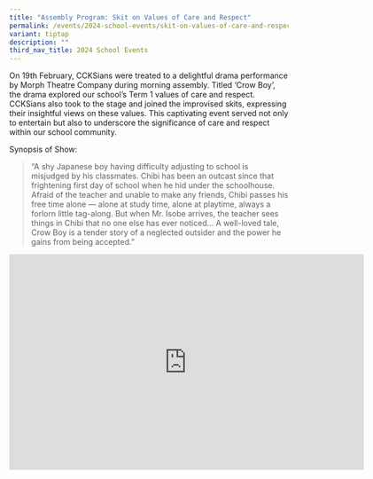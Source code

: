 ```yaml
---
title: "Assembly Program: Skit on Values of Care and Respect"
permalink: /events/2024-school-events/skit-on-values-of-care-and-respect/
variant: tiptap
description: ""
third_nav_title: 2024 School Events
---
```

<p>On 19th February, CCKSians were treated to a delightful drama performance
by Morph Theatre Company during morning assembly. Titled ‘Crow Boy’, the
drama explored our school’s Term 1 values of care and respect. CCKSians
also took to the stage and joined the improvised skits, expressing their
insightful views on these values. This captivating event served not only
to entertain but also to underscore the significance of care and respect
within our school community.</p>
<p>Synopsis of Show:</p>
<blockquote>
<p>“A shy Japanese boy having difficulty adjusting to school is misjudged
by his classmates. Chibi has been an outcast since that frightening first
day of school when he hid under the schoolhouse. Afraid of the teacher
and unable to make any friends, Chibi passes his free time alone — alone
at study time, alone at playtime, always a forlorn little tag-along. But
when Mr. Isobe arrives, the teacher sees things in Chibi that no one else
has ever noticed... A well-loved tale, Crow Boy is a tender story of a
neglected outsider and the power he gains from being accepted.”</p>
</blockquote>
<p></p>
<div class="iframe-wrapper">
<iframe height="389" width="640" allowfullscreen="true" frameborder="0" src="https://docs.google.com/presentation/d/e/2PACX-1vT5ux6LtmNppBf3pIjn2kTdq9cVjmKgXE2OGiwkoWIcj4ZhiK3PZlHNAAwo6z4-_g/embed?start=true&amp;loop=true&amp;delayms=3000"></iframe>
</div>
<p></p>